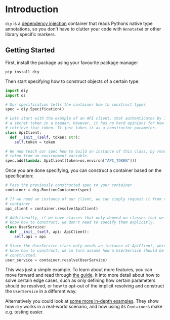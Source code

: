 # Introduction

`diy` is a [dependency injection](https://en.wikipedia.org/wiki/Dependency_injection)
container that reads Pythons native type annotations, so you don't have to 
clutter your code with `Annotated` or other library specific markers.

## Getting Started

First, install the package using your favourite package manager

```shell
pip install diy
```

Then start specifying how to construct objects of a certain type:

```python
import diy
import os

# Our specification tells the container how to construct types
spec = diy.Specification()

# Lets start with the example of an API client, that authenticates by including
# a secret token in a header. However, it has no hard opinions for how to 
# retrieve that token. It just takes it as a constructor parameter.
class ApiClient:
  def __init__(self, token: str):
    self.token = token

# We now teach our spec how to build an instance of this class, by reading the
# token from an environment variable.
spec.add(lambda: ApiClient(token=os.environ["API_TOKEN"]))
```

Once you are done specifying, you can construct a container based on the specification:

```python
# Pass the previously constructed spec to your container
container = diy.RuntimeContainer(spec)

# If we need an instance of our client, we can simply request it from the 
# container
api_client = container.resolve(ApiClient)

# Additionally, if we have classes that only depend on classes that we already
# know how to construct, we don't need to specify them explicitly.
class UserService:
  def __init__(self, api: ApiClient):
    self.api = api

# Since the UserService class only needs an instance of ApiClient, which we 
# know how to construct, we in turn assume how a UserService should be 
# constructed.
user_service = container.resolve(UserService)
```

This was just a simple example.
To learn about more features, you can move forward and read through [the guide](/guide).
It into more detail about how to solve certain edge cases, such as only defining how certain parameters should be resolved, or how to opt-out of the implicit resolving and construct the `UserService` in a different way.

Alternatively you could look at [some more in-depth examples](/examples).
They show how `diy` works in a real-world scenario, and how using its `Container`s make e.g. testing easier.

